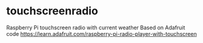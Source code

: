 # touchscreenradio
Raspberry Pi  touchscreen radio with current weather
Based on Adafruit code https://learn.adafruit.com/raspberry-pi-radio-player-with-touchscreen
